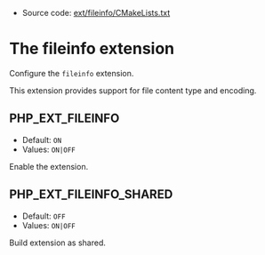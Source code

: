 <!-- This is auto-generated file. -->
* Source code: [ext/fileinfo/CMakeLists.txt](https://github.com/petk/php-build-system/blob/master/cmake/ext/fileinfo/CMakeLists.txt)

# The fileinfo extension

Configure the `fileinfo` extension.

This extension provides support for file content type and encoding.

## PHP_EXT_FILEINFO

* Default: `ON`
* Values: `ON|OFF`

Enable the extension.

## PHP_EXT_FILEINFO_SHARED

* Default: `OFF`
* Values: `ON|OFF`

Build extension as shared.
